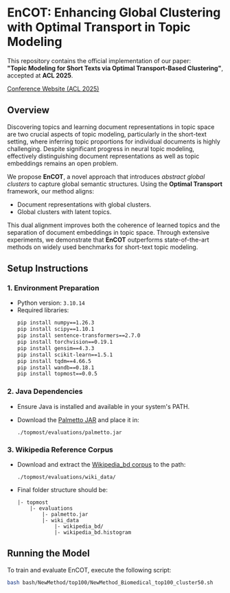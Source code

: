 # EnCOT: Enhancing Global Clustering with Optimal Transport in Topic Modeling

This repository contains the official implementation of our paper:  
**"Topic Modeling for Short Texts via Optimal Transport-Based Clustering"**, accepted at **ACL 2025**.

[Conference Website (ACL 2025)](https://2025.aclweb.org/)

## Overview

Discovering topics and learning document representations in topic space are two crucial aspects of topic modeling, particularly in the short-text setting, where inferring topic proportions for individual documents is highly challenging. Despite significant progress in neural topic modeling, effectively distinguishing document representations as well as topic embeddings remains an open problem.

We propose **EnCOT**, a novel approach that introduces *abstract global clusters* to capture global semantic structures. Using the **Optimal Transport** framework, our method aligns:
- Document representations with global clusters.
- Global clusters with latent topics.

This dual alignment improves both the coherence of learned topics and the separation of document embeddings in topic space. Through extensive experiments, we demonstrate that **EnCOT** outperforms state-of-the-art methods on widely used benchmarks for short-text topic modeling.

## Setup Instructions

### 1. Environment Preparation

- Python version: `3.10.14`
- Required libraries:
    ```bash
    pip install numpy==1.26.3
    pip install scipy==1.10.1
    pip install sentence-transformers==2.7.0
    pip install torchvision==0.19.1
    pip install gensim==4.3.3
    pip install scikit-learn==1.5.1
    pip install tqdm==4.66.5
    pip install wandb==0.18.1
    pip install topmost==0.0.5
    ```

### 2. Java Dependencies

- Ensure Java is installed and available in your system's PATH.

- Download the [Palmetto JAR](https://hobbitdata.informatik.uni-leipzig.de/homes/mroeder/palmetto/palmetto-0.1.0-jar-with-dependencies.jar) and place it in:

  ```
  ./topmost/evaluations/palmetto.jar
  ```

### 3. Wikipedia Reference Corpus

- Download and extract the [Wikipedia_bd corpus](https://hobbitdata.informatik.uni-leipzig.de/homes/mroeder/palmetto/Wikipedia_bd.zip) to the path:

  ```
  ./topmost/evaluations/wiki_data/
  ```

- Final folder structure should be:
    ```
    |- topmost
        |- evaluations
            |- palmetto.jar
            |- wiki_data
                |- wikipedia_bd/
                |- wikipedia_bd.histogram
    ```

## Running the Model

To train and evaluate EnCOT, execute the following script:

```bash
bash bash/NewMethod/top100/NewMethod_Biomedical_top100_cluster50.sh
```

